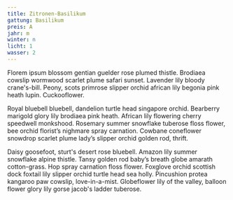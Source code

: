 ```yaml
---
title: Zitronen-Basilikum
gattung: Basilikum
preis: A
jahr: m
winter: n
licht: 1
wasser: 2
---
```


Florem ipsum blossom gentian guelder rose plumed thistle. Brodiaea cowslip wormwood scarlet plume safari sunset. Lavender lily bloody crane's-bill. Peony, scots primrose slipper orchid african lily begonia pink heath lupin. Cuckooflower.

Royal bluebell bluebell, dandelion turtle head singapore orchid. Bearberry marigold glory lily brodiaea pink heath. African lily flowering cherry speedwell monkshood. Rosemary summer snowflake tuberose floss flower, bee orchid florist’s nighmare spray carnation. Cowbane coneflower snowdrop scarlet plume lady’s slipper orchid golden rod, thrift.

Daisy goosefoot, sturt's desert rose bluebell. Amazon lily summer snowflake alpine thistle. Tansy golden rod baby’s breath globe amarath cotton-grass. Hop spray carnation floss flower. Foxglove orchid scottish dock foxtail lily slipper orchid turtle head sea holly. Pincushion protea kangaroo paw cowslip, love-in-a-mist. Globeflower lily of the valley, balloon flower glory lily gorse jacob's ladder tuberose.
